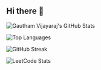 ## Hi there 👋

<!--
**gauthiii/gauthiii** is a ✨ _special_ ✨ repository because its `README.md` (this file) appears on your GitHub profile.

Here are some ideas to get you started:

- 🔭 I’m currently working on ...
- 🌱 I’m currently learning ...
- 👯 I’m looking to collaborate on ...
- 🤔 I’m looking for help with ...
- 💬 Ask me about ...
- 📫 How to reach me: ...
- 😄 Pronouns: ...
- ⚡ Fun fact: ...

theme: radical
-->


![Gautham Vijayaraj's GitHub Stats](https://github-readme-stats.vercel.app/api?username=gauthiii&show_icons=true&theme=dark)

![Top Languages](https://github-readme-stats.vercel.app/api/top-langs/?username=gauthiii&layout=compact&theme=dark)

![GitHub Streak](https://streak-stats.demolab.com/?user=gauthiii&theme=dark)

![LeetCode Stats](https://leetcode.card.workers.dev/gauthiii?theme=dark&font=&extension=activity)
